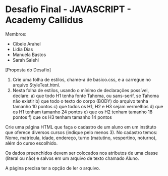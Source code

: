 # Desafio Final - JAVASCRIPT - Academy Callidus

Membros:
- Cibele Arahel
- Lidia Dias
- Manuela Bastos
- Sarah Salehi

[Proposta do Desafio]
1. Crie uma folha de estilos, chame-a de basico.css, e a carregue no arquivo StyleTest.html.
2. Nesta folha de estilos, usando o mínimo de declarações possível, declare:
  a) que todo H1 tenha fonte Tahoma, ou sans-serif, se Tahoma não existir
  b) que todo o texto do corpo (BODY) do arquivo tenha tamanho 10 pontos
  c) que todos os H1, H2 e H3 sejam vermelhos
  d) que os H1 tenham tamanho 24 pontos
  e) que os H2 tenham tamanho 18 pontos
  f) que os H3 tenham tamanho 14 pontos

Crie uma página HTML que faça o cadastro de um aluno em um instituto que oferece diversos cursos (indique pelo menos 3). No
cadastro temos: Nome, matricula, idade, endereço, turno (matutino, vespertino, noturno), além do curso escolhido.

Os dados preenchidos devem ser colocados nos atributos de uma classe (literal ou não) e salvos em um arquivo de texto chamado
Aluno.

A página precisa ter a opção de ler o arquivo.
